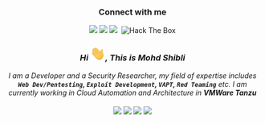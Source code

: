 <h3 align="center">Connect with me</h3>
<p align="center">
  <a href= "https://www.linkedin.com/in/mohd.shibli/"><img src="https://img.icons8.com/dusk/48/000000/linkedin.png"/></a>
  <a href= "https://medium.com/@d3f4u17"><img src="https://img.icons8.com/dusk/48/000000/medium-new.png"/></a>
  <a href= "https://twitter.com/_d3f4u17_"><img src="https://img.icons8.com/dusk/48/000000/twitter.png"/></a>
  &nbsp;<img width=200 src="http://www.hackthebox.eu/badge/image/95622" alt="Hack The Box">
</p>
<h3 align=center><em>Hi <img src="https://raw.githubusercontent.com/ABSphreak/ABSphreak/master/gifs/Hi.gif" width="30px">, This is <b>Mohd Shibli</b></em></h1>
<p align=center>
  <em> I am a Developer and a Security Researcher, my field of expertise includes <b><code>Web Dev/Pentesting</code>, <code>Exploit Development</code>, <code>VAPT</code>, <code>Red Teaming</code></b> etc. I am currently working in Cloud Automation and Architecture in <b>VMWare Tanzu</b></em><br /><br />
  <img src=https://img.shields.io/badge/lang-python-f39f37 align=center /> <img src=https://img.shields.io/badge/lang-BASH-65FF33 align=center /> <img src=https://img.shields.io/badge/lang-PHP-2A9CCF align=center /> <img src=https://img.shields.io/badge/Penetration-testing-FE170C align=center />
</p>

<br/><br/>


<!--
**shibli2700/shibli2700** is a ✨ _special_ ✨ repository because its `README.md` (this file) appears on your GitHub profile.


Here are some ideas to get you started:

- 🔭 I’m currently working on ...
- 🌱 I’m currently learning ...
- 👯 I’m looking to collaborate on ...
- 🤔 I’m looking for help with ...
- 💬 Ask me about ...
- 📫 How to reach me: ...
- 😄 Pronouns: ...
- ⚡ Fun fact: ...
-->
